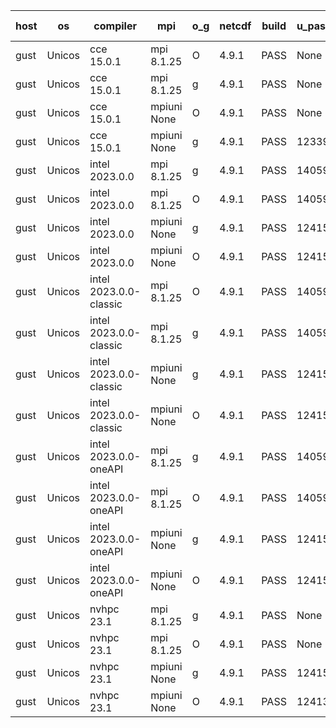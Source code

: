 

| host     | os       | compiler                              | mpi                      | o_g        | netcdf        | build       | u_pass          | u_fail          | s_pass            | s_fail            | e_pass             | e_fail             | nuopc_pass       | nuopc_fail       | artifacts link          |
|----------|----------|---------------------------------------|--------------------------|------------|---------------|-------------|-----------------|-----------------|-------------------|-------------------|--------------------|--------------------|------------------|------------------|-------------------------|
| gust | Unicos | cce 15.0.1 | mpi 8.1.25  | O | 4.9.1  | PASS | None | None | None | None | None | None | None | None | <a href="https://github.com/esmf-org/esmf-test-artifacts/tree/0743a7425ba6534b5279a693150b38ff473d8d59/fix_nvhpc/cce/15.0.1/O/mpi/8.1.25" target="_blank">0743a74</a> | 
| gust | Unicos | cce 15.0.1 | mpi 8.1.25  | g | 4.9.1  | PASS | None | None | None | None | None | None | None | None | <a href="https://github.com/esmf-org/esmf-test-artifacts/tree/dcff80983bacf9bf672d0ac002ee8bf142473c0c/fix_nvhpc/cce/15.0.1/g/mpi/8.1.25" target="_blank">dcff809</a> | 
| gust | Unicos | cce 15.0.1 | mpiuni None  | O | 4.9.1  | PASS | None | None | None | None | None | None | None | None | <a href="https://github.com/esmf-org/esmf-test-artifacts/tree/58b91f85f41900ec2b5a180ec8e06de5577b826e/fix_nvhpc/cce/15.0.1/O/mpiuni/None" target="_blank">58b91f8</a> | 
| gust | Unicos | cce 15.0.1 | mpiuni None  | g | 4.9.1  | PASS | 12339 | 76 | 8 | 0 | 44 | 0 | None | None | <a href="https://github.com/esmf-org/esmf-test-artifacts/tree/daa968ff831b957f0fec2beb869d3fb9d7912c9c/fix_nvhpc/cce/15.0.1/g/mpiuni/None" target="_blank">daa968f</a> | 
| gust | Unicos | intel 2023.0.0 | mpi 8.1.25  | g | 4.9.1  | PASS | 14059 | 0 | 49 | 0 | 81 | 0 | 53 | 0 | <a href="https://github.com/esmf-org/esmf-test-artifacts/tree/4bbf08c20299448f788ec65e1dce1e63dc8d6d49/fix_nvhpc/intel/2023.0.0/g/mpi/8.1.25" target="_blank">4bbf08c</a> | 
| gust | Unicos | intel 2023.0.0 | mpi 8.1.25  | O | 4.9.1  | PASS | 14059 | 0 | 49 | 0 | 81 | 0 | 53 | 0 | <a href="https://github.com/esmf-org/esmf-test-artifacts/tree/fb05b9f1bea8cb4c2ce0768121fadb7d8ae9591b/fix_nvhpc/intel/2023.0.0/O/mpi/8.1.25" target="_blank">fb05b9f</a> | 
| gust | Unicos | intel 2023.0.0 | mpiuni None  | g | 4.9.1  | PASS | 12415 | 0 | 8 | 0 | 44 | 0 | None | None | <a href="https://github.com/esmf-org/esmf-test-artifacts/tree/575c945011dfa26db870c8573d7bc2f4b1f8ba39/fix_nvhpc/intel/2023.0.0/g/mpiuni/None" target="_blank">575c945</a> | 
| gust | Unicos | intel 2023.0.0 | mpiuni None  | O | 4.9.1  | PASS | 12415 | 0 | 8 | 0 | 44 | 0 | None | None | <a href="https://github.com/esmf-org/esmf-test-artifacts/tree/fb2314ecdf1a1e2d153ccce9b5ad8d69cf52ca67/fix_nvhpc/intel/2023.0.0/O/mpiuni/None" target="_blank">fb2314e</a> | 
| gust | Unicos | intel 2023.0.0-classic | mpi 8.1.25  | O | 4.9.1  | PASS | 14059 | 0 | 49 | 0 | 81 | 0 | 53 | 0 | <a href="https://github.com/esmf-org/esmf-test-artifacts/tree/d0058f66c7ed84c138b65b162f053c61c4da4c5c/fix_nvhpc/intel/2023.0.0-classic/O/mpi/8.1.25" target="_blank">d0058f6</a> | 
| gust | Unicos | intel 2023.0.0-classic | mpi 8.1.25  | g | 4.9.1  | PASS | 14059 | 0 | 49 | 0 | 81 | 0 | 53 | 0 | <a href="https://github.com/esmf-org/esmf-test-artifacts/tree/1aec90abce02fd11a53a9da267d039f7a83cf2aa/fix_nvhpc/intel/2023.0.0-classic/g/mpi/8.1.25" target="_blank">1aec90a</a> | 
| gust | Unicos | intel 2023.0.0-classic | mpiuni None  | g | 4.9.1  | PASS | 12415 | 0 | 8 | 0 | 44 | 0 | None | None | <a href="https://github.com/esmf-org/esmf-test-artifacts/tree/36beb392873c3f310e33d27a70287254d08d88b7/fix_nvhpc/intel/2023.0.0-classic/g/mpiuni/None" target="_blank">36beb39</a> | 
| gust | Unicos | intel 2023.0.0-classic | mpiuni None  | O | 4.9.1  | PASS | 12415 | 0 | 8 | 0 | 44 | 0 | None | None | <a href="https://github.com/esmf-org/esmf-test-artifacts/tree/dd467b78988b4d2bdd125f00f9497dfebd7c47e3/fix_nvhpc/intel/2023.0.0-classic/O/mpiuni/None" target="_blank">dd467b7</a> | 
| gust | Unicos | intel 2023.0.0-oneAPI | mpi 8.1.25  | g | 4.9.1  | PASS | 14059 | 0 | 49 | 0 | 81 | 0 | 53 | 0 | <a href="https://github.com/esmf-org/esmf-test-artifacts/tree/41978e392673e81bb39edaa13e41cc91ec8c3352/fix_nvhpc/intel/2023.0.0-oneAPI/g/mpi/8.1.25" target="_blank">41978e3</a> | 
| gust | Unicos | intel 2023.0.0-oneAPI | mpi 8.1.25  | O | 4.9.1  | PASS | 14059 | 0 | 48 | 1 | 81 | 0 | 43 | 10 | <a href="https://github.com/esmf-org/esmf-test-artifacts/tree/efb98649e559ab7742fb91249e0efc7fa1e199e3/fix_nvhpc/intel/2023.0.0-oneAPI/O/mpi/8.1.25" target="_blank">efb9864</a> | 
| gust | Unicos | intel 2023.0.0-oneAPI | mpiuni None  | g | 4.9.1  | PASS | 12415 | 0 | 8 | 0 | 44 | 0 | None | None | <a href="https://github.com/esmf-org/esmf-test-artifacts/tree/b1e92df985b5955f006c8456353ed436bb76dcb6/fix_nvhpc/intel/2023.0.0-oneAPI/g/mpiuni/None" target="_blank">b1e92df</a> | 
| gust | Unicos | intel 2023.0.0-oneAPI | mpiuni None  | O | 4.9.1  | PASS | 12415 | 0 | 8 | 0 | 44 | 0 | None | None | <a href="https://github.com/esmf-org/esmf-test-artifacts/tree/b93b37467ac89d56d7dea4eca14235aae6813efc/fix_nvhpc/intel/2023.0.0-oneAPI/O/mpiuni/None" target="_blank">b93b374</a> | 
| gust | Unicos | nvhpc 23.1 | mpi 8.1.25  | g | 4.9.1  | PASS | None | None | None | None | None | None | None | None | <a href="https://github.com/esmf-org/esmf-test-artifacts/tree/37073226a7e6b07a3ebf04ea7074352e461012cc/fix_nvhpc/nvhpc/23.1/g/mpi/8.1.25" target="_blank">3707322</a> | 
| gust | Unicos | nvhpc 23.1 | mpi 8.1.25  | O | 4.9.1  | PASS | None | None | None | None | None | None | None | None | <a href="https://github.com/esmf-org/esmf-test-artifacts/tree/060da104b9684a43e18adbb1a3f2b5339898e7c8/fix_nvhpc/nvhpc/23.1/O/mpi/8.1.25" target="_blank">060da10</a> | 
| gust | Unicos | nvhpc 23.1 | mpiuni None  | g | 4.9.1  | PASS | 12415 | 0 | 8 | 0 | 44 | 0 | None | None | <a href="https://github.com/esmf-org/esmf-test-artifacts/tree/350283c69bde19c3cd5492a3d904de5aa34ba8d6/fix_nvhpc/nvhpc/23.1/g/mpiuni/None" target="_blank">350283c</a> | 
| gust | Unicos | nvhpc 23.1 | mpiuni None  | O | 4.9.1  | PASS | 12413 | 2 | 8 | 0 | 44 | 0 | None | None | <a href="https://github.com/esmf-org/esmf-test-artifacts/tree/c4fb5e810944e4d3b6545d33569e0723768b1cdb/fix_nvhpc/nvhpc/23.1/O/mpiuni/None" target="_blank">c4fb5e8</a> | 
